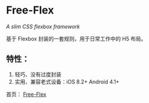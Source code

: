 # **Free-Flex**
*A slim CSS flexbox framework*

基于 Flexbox 封装的一套规则，用于日常工作中的 H5 布局。


## 特性：

1. 轻巧、没有过度封装
2. 实用、兼容老式设备：iOS 8.2+ Android 4.1+

首页： [Free-Flex](http://www.kidsir.com/demo/free-flex/)
